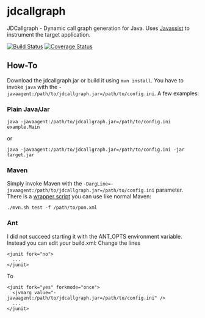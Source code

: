 # jdcallgraph
JDCallgraph - Dynamic call graph generation for Java. Uses [Javassist](http://jboss-javassist.github.io/javassist/) to instrument the target application.

[![Build Status](https://travis-ci.org/dkarv/jdcallgraph.svg?branch=master)](https://travis-ci.org/dkarv/jdcallgraph)
[![Coverage Status](https://coveralls.io/repos/github/dkarv/jdcallgraph/badge.svg?branch=master)](https://coveralls.io/github/dkarv/jdcallgraph?branch=master)

## How-To
Download the jdcallgraph.jar or build it using `mvn install`.
You have to invoke `java` with the `-javaagent:/path/to/jdcallgraph.jar=/path/to/config.ini`. A few examples:

### Plain Java/Jar
```
java -javaagent:/path/to/jdcallgraph.jar=/path/to/config.ini example.Main
```
or
```
java -javaagent:/path/to/jdcallgraph.jar=/path/to/config.ini -jar target.jar
```

### Maven
Simply invoke Maven with the `-DargLine=-javaagent:/path/to/jdcallgraph.jar=/path/to/config.ini` parameter. There is a [wrapper script](./wrapper/mvn.sh) you can use like normal Maven:
```
./mvn.sh test -f /path/to/pom.xml
```

### Ant
I did not succeed starting it with the ANT_OPTS environment variable. Instead you can edit your build.xml:
Change the lines
```
<junit fork="no">
  ...
</junit>
```
To
```
<junit fork="yes" forkmode="once">
  <jvmarg value="-javaagent:/path/to/jdcallgraph.jar=/path/to/config.ini" />
  ...
</junit>
```
